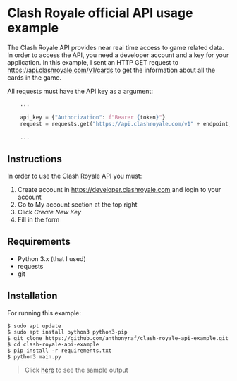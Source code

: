 # Clash Royale official API usage example
The Clash Royale API provides near real time access to game related data. In order to access the API, you need a developer account and a key for your application. In this example, I sent an HTTP GET request to https://api.clashroyale.com/v1/cards to get the information about all the cards in the game.

All requests must have the API key as a argument:
```python
    ...
    
    api_key = {"Authorization": f"Bearer {token}"}
    request = requests.get("https://api.clashroyale.com/v1" + endpoint, api_key)
    
    ...
```
## Instructions <br>
In order to use the Clash Royale API you must:
1. Create account in https://developer.clashroyale.com and login to your account
2. Go to My account section at the top right
3. Click *Create New Key* 
4. Fill in the form

## Requirements
- Python 3.x (that I used)
- requests
- git

## Installation
For running this example:
    
    $ sudo apt update 
    $ sudo apt install python3 python3-pip
    $ git clone https://github.com/anthonyraf/clash-royale-api-example.git
    $ cd clash-royale-api-example
    $ pip install -r requirements.txt
    $ python3 main.py

> Click [here](https://github.com/anthonyraf/clash-royale-api-example/blob/main/example_response.json) to see the sample output
